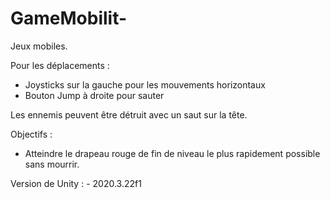 # GameMobilit-
Jeux mobiles.

Pour les déplacements : 
  - Joysticks sur la gauche pour les mouvements horizontaux
  - Bouton Jump à droite pour sauter

Les ennemis peuvent être détruit avec un saut sur la tête.

Objectifs : 
  - Atteindre le drapeau rouge de fin de niveau le plus rapidement possible sans mourrir.
  
  
  Version de Unity :
    - 2020.3.22f1
